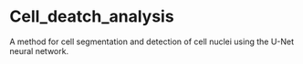 # Cell_deatch_analysis

A method for cell segmentation and detection of cell nuclei using the U-Net neural network.

